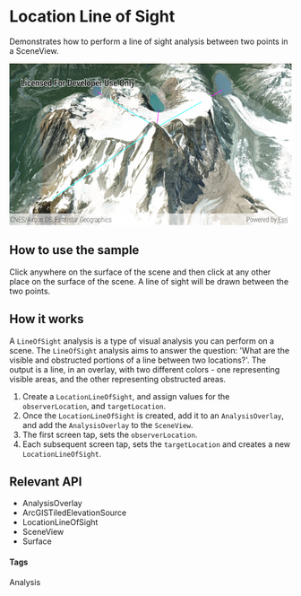 # Location Line of Sight
Demonstrates how to perform a line of sight analysis between two points in a SceneView.

![Location Line of Sight App](location-line-of-sight.png)

## How to use the sample
Click anywhere on the surface of the scene and then click at any other place on the surface of the scene. A line of sight will be drawn between the two points.

## How it works
A `LineOfSight` analysis is a type of visual analysis you can perform on a scene. The `LineOfSight` analysis aims to answer the question: 'What are the visible and obstructed portions of a line between two locations?'. The output is a line, in an overlay, with two different colors - one representing visible areas, and the other representing obstructed areas.

1. Create a `LocationLineOfSight`, and assign values for the `observerLocation`, and `targetLocation`.
1. Once the `LocationLineOfSight` is created, add it to an `AnalysisOverlay`, and add the `AnalysisOverlay` to the `SceneView`.
1. The first screen tap, sets the `observerLocation`.
1. Each subsequent screen tap, sets the `targetLocation` and creates a new `LocationLineOfSight`.

## Relevant API
* AnalysisOverlay
* ArcGISTiledElevationSource
* LocationLineOfSight
* SceneView
* Surface

#### Tags
Analysis